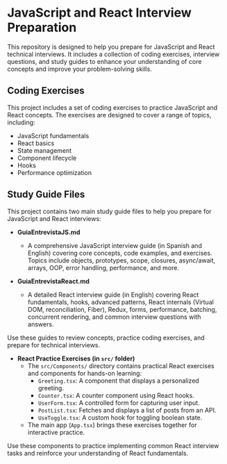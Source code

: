 # JavaScript and React Interview Preparation

This repository is designed to help you prepare for JavaScript and React technical interviews. It includes a collection of coding exercises, interview questions, and study guides to enhance your understanding of core concepts and improve your problem-solving skills.

## Coding Exercises

This project includes a set of coding exercises to practice JavaScript and React concepts. The exercises are designed to cover a range of topics, including:

- JavaScript fundamentals
- React basics
- State management
- Component lifecycle
- Hooks
- Performance optimization

## Study Guide Files

This project contains two main study guide files to help you prepare for JavaScript and React interviews:

- **GuiaEntrevistaJS.md**

  - A comprehensive JavaScript interview guide (in Spanish and English) covering core concepts, code examples, and exercises. Topics include objects, prototypes, scope, closures, async/await, arrays, OOP, error handling, performance, and more.

- **GuiaEntrevistaReact.md**
  - A detailed React interview guide (in English) covering React fundamentals, hooks, advanced patterns, React internals (Virtual DOM, reconciliation, Fiber), Redux, forms, performance, batching, concurrent rendering, and common interview questions with answers.

Use these guides to review concepts, practice coding exercises, and prepare for technical interviews.

- **React Practice Exercises (in `src/` folder)**
  - The `src/Components/` directory contains practical React exercises and components for hands-on learning:
    - `Greeting.tsx`: A component that displays a personalized greeting.
    - `Counter.tsx`: A counter component using React hooks.
    - `UserForm.tsx`: A controlled form for capturing user input.
    - `PostList.tsx`: Fetches and displays a list of posts from an API.
    - `UseToggle.tsx`: A custom hook for toggling boolean state.
  - The main app (`App.tsx`) brings these exercises together for interactive practice.

Use these components to practice implementing common React interview tasks and reinforce your understanding of React fundamentals.
